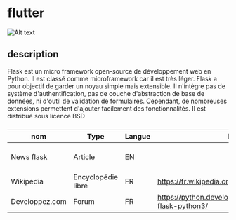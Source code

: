 # flutter

![Alt text](https://flask.palletsprojects.com/en/3.0.x/_images/flask-horizontal.png)


## description 
Flask est un micro framework open-source de développement web en Python. Il est classé comme microframework car il est très léger. Flask a pour objectif de garder un noyau simple mais extensible. Il n'intègre pas de système d'authentification, pas de couche d'abstraction de base de données, ni d'outil de validation de formulaires. Cependant, de nombreuses extensions permettent d'ajouter facilement des fonctionnalités. Il est distribué sous licence BSD
### 

| **nom** | **Type** | **Langue** | **Lien** | **Description** | **Tags** | **Note** | 
|---------|----------|------------|----------|-----------------|----------|----------|
|News flask| Article |EN||https://cointelegraph.com/news/5-real-world-python-applications|nouveauté python flask|python|0 :star:|
|Wikipedia|Encyclopédie libre|FR|https://fr.wikipedia.org/wiki/Flask_(framework)|Description générale du langage|news|4 :star:|
|Developpez.com|Forum|FR|https://python.developpez.com/tutoriel/intro-flask-python3/|Tutoriels pour apprendre Flask|tutos|4 :star:|
